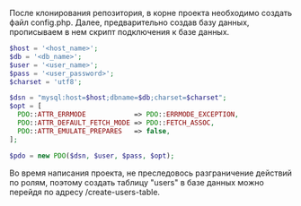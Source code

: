 После клонирования репозитория, в корне проекта необходимо создать файл config.php.
Далее, предварительно создав базу данных, прописываем в нем скрипт подключения к базе данных.

```php
$host = '<host_name>';
$db = '<db_name>';
$user = '<user_name>';
$pass = '<user_password>';
$charset = 'utf8';

$dsn = "mysql:host=$host;dbname=$db;charset=$charset";
$opt = [
  PDO::ATTR_ERRMODE            => PDO::ERRMODE_EXCEPTION,
  PDO::ATTR_DEFAULT_FETCH_MODE => PDO::FETCH_ASSOC,
  PDO::ATTR_EMULATE_PREPARES   => false,
];

$pdo = new PDO($dsn, $user, $pass, $opt);
```

Во время написания проекта, не преследовось разграничение действий по ролям,
поэтому создать таблицу "users" в базе данных можно перейдя по адресу /create-users-table.

